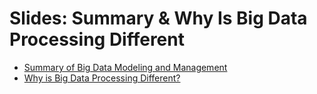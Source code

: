 # Slides: Summary & Why Is Big Data Processing Different

- [Summary of Big Data Modeling and Management](https://d3c33hcgiwev3.cloudfront.net/_9697560bb317df2e707fbc6b9cf3acca_SummaryOfBigDataModelingAndManagement.pdf?Expires=1706832000&Signature=I6HCHqltXwsx9YnqlSnu5RUM9W0~N-8KRilpf6TO03BgsfylMcuNM4~mjOfCK79Mp4GJXoR0o1WFUO97J06V0zIUncUr3tGLJl5Ds3Amo08~wPzxkCHz2quEt-6IShLxXgLYH-C8w~Sw9IA9e-bkhZrDuwzIAoi7jdzlZI1UE74_&Key-Pair-Id=APKAJLTNE6QMUY6HBC5A)
- [Why is Big Data Processing Different?](https://d3c33hcgiwev3.cloudfront.net/_3801a4111b6ce41b9d69ab350d57104a_WhyIsBigDataProcessingDifferent.pdf?Expires=1706832000&Signature=af1s72XiieycJ7pDUVsAcOgWNWj3K5cUnKyWMMac2SuhR4mXBAm4Jql2LAxBKnwybsyYpYgIv2clwQtOfgZvu1Vx6l7u1RE5hm8OgJdJox0NZQU6zJrC2X-HkOuvo7MhMOR1YiDBAjBCo5RFYSCJXfk11lwRjIWK22FRvhCY9I8_&Key-Pair-Id=APKAJLTNE6QMUY6HBC5A)